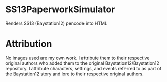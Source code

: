 # SS13PaperworkSimulator
Renders SS13 (Baystation12) pencode into HTML

# Attribution
No images used are my own work. I attribute them to their respective original authors who added them to the original Baystation12/Baystation12 repository. I attribute characters, settings, and events referred to as part of the Baystation12 story and lore to their respective original authors.
